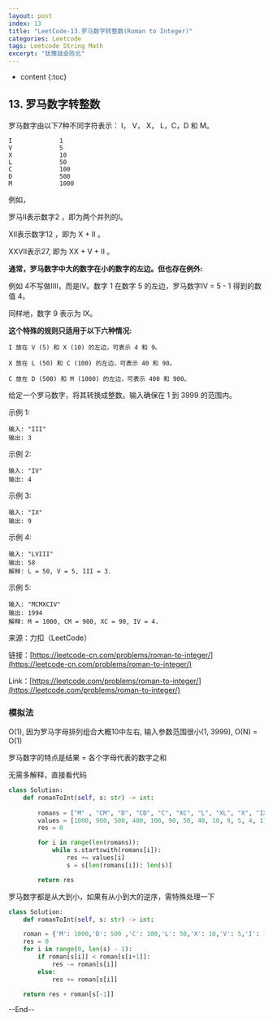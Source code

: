 ```yaml
---
layout: post
index: 13
title: "LeetCode-13.罗马数字转整数(Roman to Integer)"
categories: Leetcode
tags: Leetcode String Math
excerpt: "犹豫就会败北"
---
```


* content
{:toc}

## 13. 罗马数字转整数

罗马数字由以下7种不同字符表示： I， V， X， L，C，D 和 M。

```
I             1
V             5
X             10
L             50
C             100
D             500
M             1000
```

例如， 

罗马II表示数字2 ，即为两个并列的I。

XII表示数字12 ，即为 X + II 。 

XXVII表示27, 即为 XX + V + II 。

**通常，罗马数字中大的数字在小的数字的左边。但也存在例外:**

例如 4不写做IIII，而是IV。数字 1 在数字 5 的左边，罗马数字IV = 5 - 1 得到的数值 4。

同样地，数字 9 表示为 IX。

**这个特殊的规则只适用于以下六种情况:**

```
I 放在 V (5) 和 X (10) 的左边，可表示 4 和 9。

X 放在 L (50) 和 C (100) 的左边，可表示 40 和 90。 

C 放在 D (500) 和 M (1000) 的左边，可表示 400 和 900。
```

给定一个罗马数字，将其转换成整数。输入确保在 1 到 3999 的范围内。

示例 1:

```
输入: "III"
输出: 3
```

示例 2:

```
输入: "IV"
输出: 4
```

示例 3:

```
输入: "IX"
输出: 9
```

示例 4:

```
输入: "LVIII"
输出: 58
解释: L = 50, V = 5, III = 3.
```

示例 5:

```
输入: "MCMXCIV"
输出: 1994
解释: M = 1000, CM = 900, XC = 90, IV = 4.
```

来源：力扣（LeetCode）

链接：[https://leetcode-cn.com/problems/roman-to-integer/](https://leetcode-cn.com/problems/roman-to-integer/)

Link：[https://leetcode.com/problems/roman-to-integer/](https://leetcode.com/problems/roman-to-integer/)

### 模拟法
O(1), 因为罗马字母排列组合大概10中左右, 输入参数范围很小(1, 3999), O(N) = O(1)

罗马数字的特点是结果 = 各个字母代表的数字之和

无需多解释，直接看代码

```python
class Solution:
    def romanToInt(self, s: str) -> int:
        
        romans = ["M" , "CM", "D", "CD", "C", "XC", "L", "XL", "X", "IX", "V", "IV", "I"]
        values = [1000, 900, 500, 400, 100, 90, 50, 40, 10, 9, 5, 4, 1]
        res = 0

        for i in range(len(romans)):
            while s.startswith(romans[i]):
                res += values[i]
                s = s[len(romans[i]): len(s)]

        return res
```

罗马数字都是从大到小，如果有从小到大的逆序，需特殊处理一下

```python
class Solution:
    def romanToInt(self, s: str) -> int:

    roman = {'M': 1000,'D': 500 ,'C': 100,'L': 50,'X': 10,'V': 5,'I': 1}
    res = 0
    for i in range(0, len(s) - 1):
        if roman[s[i]] < roman[s[i+1]]:
            res -= roman[s[i]]
        else:
            res += roman[s[i]]

    return res + roman[s[-1]]
```

--End--


